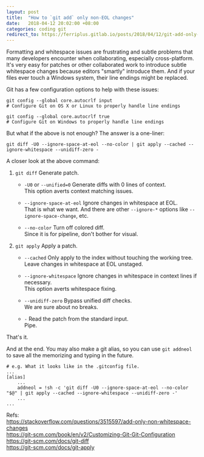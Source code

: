 ```yaml
---
layout: post
title:  "How to `git add` only non-EOL changes"
date:   2018-04-12 20:02:00 +08:00
categories: coding git
redirect_to: https://ferriplus.gitlab.io/posts/2018/04/12/git-add-only-non-eol-changes.html
---
```

Formatting and whitespace issues are frustrating and subtle problems that many developers encounter when collaborating, especially cross-platform. It's very easy for patches or other collaborated work to introduce subtle whitespace changes because editors "smartly" introduce them. And if your files ever touch a Windows system, their line endings might be replaced. 

Git has a few configuration options to help with these issues:

```console
git config --global core.autocrlf input
# Configure Git on OS X or Linux to properly handle line endings

git config --global core.autocrlf true
# Configure Git on Windows to properly handle line endings
```

But what if the above is not enough? The answer is a one-liner:

```console
git diff -U0 --ignore-space-at-eol --no-color | git apply --cached --ignore-whitespace --unidiff-zero -
```

A closer look at the above command:

1. `git diff` Generate patch.

    * `-U0` or `--unified=0` Generate diffs with 0 lines of context.  
    This option averts context matching issues.

    * `--ignore-space-at-eol` Ignore changes in whitespace at EOL.  
    That is what we want. And there are other `--ignore-*` options like `--ignore-space-change`, etc.

    * `--no-color` Turn off colored diff.  
    Since it is for pipeline, don't bother for visual.

2. `git apply` Apply a patch.

    * `--cached` Only apply to the index without touching the working tree.  
    Leave changes in whitespace at EOL unstaged.

    * `--ignore-whitespace` Ignore changes in whitespace in context lines if necessary.  
    This option averts whitespace fixing.

    * `--unidiff-zero` Bypass unified diff checks.  
    We are sure about no breaks.

    * `-` Read the patch from the standard input.  
    Pipe.

That's it.

And at the end. You may also make a git alias, so you can use `git addneol` to save all the memorizing and typing in the future.

```text
# e.g. What it looks like in the .gitconfig file.
...
[alias]
    ...
    addneol = !sh -c 'git diff -U0 --ignore-space-at-eol --no-color "$@" | git apply --cached --ignore-whitespace --unidiff-zero -'
    ...
...
```

Refs:  
<https://stackoverflow.com/questions/3515597/add-only-non-whitespace-changes>  
<https://git-scm.com/book/en/v2/Customizing-Git-Git-Configuration>  
<https://git-scm.com/docs/git-diff>  
<https://git-scm.com/docs/git-apply>

